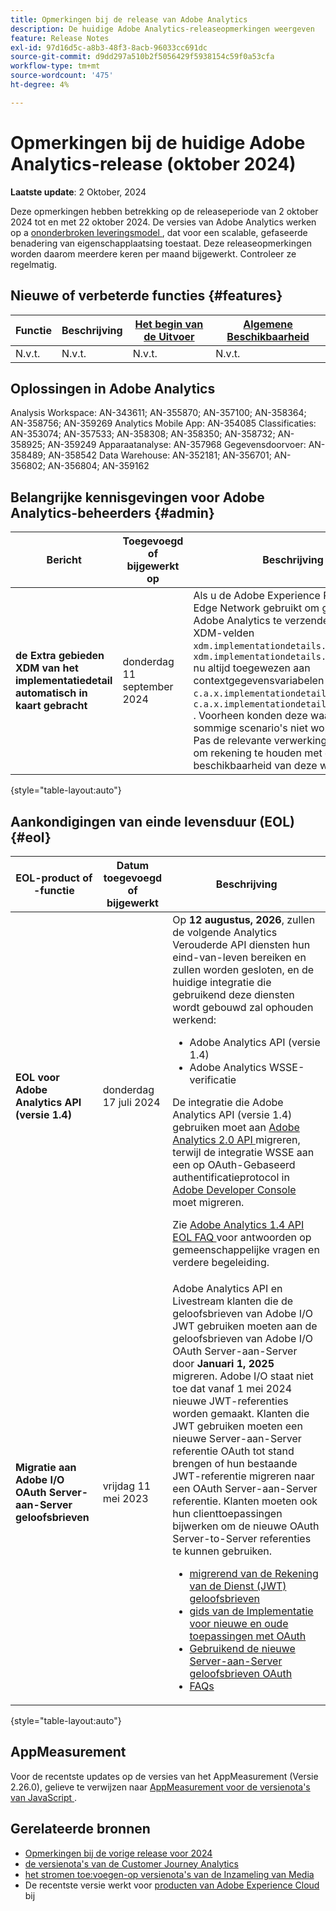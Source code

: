 ```yaml
---
title: Opmerkingen bij de release van Adobe Analytics
description: De huidige Adobe Analytics-releaseopmerkingen weergeven
feature: Release Notes
exl-id: 97d16d5c-a8b3-48f3-8acb-96033cc691dc
source-git-commit: d9dd297a510b2f5056429f5938154c59f0a53cfa
workflow-type: tm+mt
source-wordcount: '475'
ht-degree: 4%

---
```


# Opmerkingen bij de huidige Adobe Analytics-release (oktober 2024)

**Laatste update**: 2 Oktober, 2024

Deze opmerkingen hebben betrekking op de releaseperiode van 2 oktober 2024 tot en met 22 oktober 2024. De versies van Adobe Analytics werken op a [ ononderbroken leveringsmodel ](releases.md), dat voor een scalable, gefaseerde benadering van eigenschapplaatsing toestaat. Deze releaseopmerkingen worden daarom meerdere keren per maand bijgewerkt. Controleer ze regelmatig.

## Nieuwe of verbeterde functies {#features}

| Functie | Beschrijving | [ Het begin van de Uitvoer ](releases.md) | [ Algemene Beschikbaarheid ](releases.md) |
| ----------- | ---------- | ------- | ---- |
| N.v.t. | N.v.t. | N.v.t. | N.v.t. |



## Oplossingen in Adobe Analytics

Analysis Workspace: AN-343611; AN-355870; AN-357100; AN-358364; AN-358756; AN-359269
Analytics Mobile App: AN-354085
Classificaties: AN-353074; AN-357533; AN-358308; AN-358350; AN-358732; AN-358925; AN-359249
Apparaatanalyse: AN-357968
Gegevensdoorvoer: AN-358489; AN-358542
Data Warehouse: AN-352181; AN-356701; AN-356802; AN-356804; AN-359162

## Belangrijke kennisgevingen voor Adobe Analytics-beheerders {#admin}

| Bericht | Toegevoegd of bijgewerkt op | Beschrijving |
| ----------- | ---------- | ---------- |
| **de Extra gebieden XDM van het implementatiedetail automatisch in kaart gebracht** | donderdag 11 september 2024 | Als u de Adobe Experience Platform-Edge Network gebruikt om gegevens naar Adobe Analytics te verzenden, worden de XDM-velden `xdm.implementationdetails.name` en `xdm.implementationdetails.environment` nu altijd toegewezen aan contextgegevensvariabelen `c.a.x.implementationdetails.name` en `c.a.x.implementationdetails.environment` . Voorheen konden deze waarden in sommige scenario&#39;s niet worden gevuld. Pas de relevante verwerkingsregels aan om rekening te houden met de beschikbaarheid van deze waarden. |

{style="table-layout:auto"}

## Aankondigingen van einde levensduur (EOL) {#eol}

| EOL-product of -functie | Datum toegevoegd of bijgewerkt | Beschrijving |
| --- | --- | --- |
| **EOL voor Adobe Analytics API (versie 1.4)** | donderdag 17 juli 2024 | Op **12 augustus, 2026**, zullen de volgende Analytics Verouderde API diensten hun eind-van-leven bereiken en zullen worden gesloten, en de huidige integratie die gebruikend deze diensten wordt gebouwd zal ophouden werkend:<ul><li>Adobe Analytics API (versie 1.4)</li><li>Adobe Analytics WSSE-verificatie</li></ul><p>De integratie die Adobe Analytics API (versie 1.4) gebruiken moet aan [ Adobe Analytics 2.0 API ](https://developer.adobe.com/analytics-apis/docs/2.0/) migreren, terwijl de integratie WSSE aan een op OAuth-Gebaseerd authentificatieprotocol in [ Adobe Developer Console ](https://developer.adobe.com/console) moet migreren.</p><p>Zie [ Adobe Analytics 1.4 API EOL FAQ ](/help/admin/c-admin-api/c-admin-14-api-eol.md) voor antwoorden op gemeenschappelijke vragen en verdere begeleiding.</p> |
| **Migratie aan Adobe I/O OAuth Server-aan-Server geloofsbrieven** | vrijdag 11 mei 2023 | Adobe Analytics API en Livestream klanten die de geloofsbrieven van Adobe I/O JWT gebruiken moeten aan de geloofsbrieven van Adobe I/O OAuth Server-aan-Server door **Januari 1, 2025** migreren. Adobe I/O staat niet toe dat vanaf 1 mei 2024 nieuwe JWT-referenties worden gemaakt. Klanten die JWT gebruiken moeten een nieuwe Server-aan-Server referentie OAuth tot stand brengen of hun bestaande JWT-referentie migreren naar een OAuth Server-aan-Server referentie. Klanten moeten ook hun clienttoepassingen bijwerken om de nieuwe OAuth Server-to-Server referenties te kunnen gebruiken. <ul><li>[ migrerend van de Rekening van de Dienst (JWT) geloofsbrieven ](https://developer.adobe.com/developer-console/docs/guides/authentication/ServerToServerAuthentication/migration/)</li><li>[ gids van de Implementatie voor nieuwe en oude toepassingen met OAuth ](https://developer.adobe.com/developer-console/docs/guides/authentication/ServerToServerAuthentication/implementation/)<li>[ Gebruikend de nieuwe Server-aan-Server geloofsbrieven OAuth ](https://developer.adobe.com/developer-console/docs/guides/authentication/ServerToServerAuthentication/implementation/)</li><li>[ FAQs ](https://developer.adobe.com/developer-console/docs/guides/authentication/ServerToServerAuthentication/faqs/)</li></ul> |

{style="table-layout:auto"}

## AppMeasurement

Voor de recentste updates op de versies van het AppMeasurement (Versie 2.26.0), gelieve te verwijzen naar [ AppMeasurement voor de versienota&#39;s van JavaScript ](https://experienceleague.adobe.com/docs/analytics/implementation/appmeasurement-updates.html).


## Gerelateerde bronnen

* [Opmerkingen bij de vorige release voor 2024](/help/release-notes/2024.md)
* [ de versienota&#39;s van de Customer Journey Analytics ](https://experienceleague.adobe.com/docs/analytics-platform/using/releases/latest.html)
* [ het stromen toe:voegen-op versienota&#39;s van de Inzameling van Media ](https://experienceleague.adobe.com/docs/media-analytics/using/additional-resources/release-notes.html)
* De recentste versie werkt voor [ producten van Adobe Experience Cloud ](https://business.adobe.com/products/adobe-experience-cloud-products.html) bij

